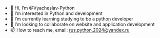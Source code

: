 - 👋 Hi, I’m @Vyacheslav-Python
- 👀 I’m interested in Python and development
- 🌱 I’m currently learning studying to be a python developer
- 💞️ I’m looking to collaborate on website and application development
- 📫 How to reach me, email: rus.python.2024@yandex.ru
